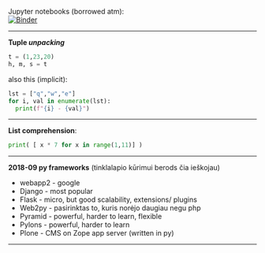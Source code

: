 
Jupyter notebooks (borrowed atm):  
[![Binder](https://mybinder.org/badge_logo.svg)](https://mybinder.org/v2/gh/rmartin977/mnist_classification/master?filepath=mnist_classification.ipynb)


--------------------------------------------------------------------------
**Tuple *unpacking***
```py
t = (1,23,20)
h, m, s = t
```
also this (implicit):
```py
lst = ["q","w","e"]
for i, val in enumerate(lst):
  print(f"{i} - {val}")
```
-------------------------------------------------------------------------
**List comprehension**: 
```py
print( [ x * 7 for x in range(1,11)] )
```
----------------------------------------------------------------------------------
**2018-09 py frameworks** (tinklalapio kūrimui berods čia ieškojau)
- webapp2 - google
- Django - most popular
- Flask - micro, but good scalability, extensions/ plugins
- Web2py - pasirinktas to, kuris norėjo daugiau negu php
- Pyramid - powerful, harder to learn, flexible
- Pylons  - powerful, harder to learn
- Plone - CMS on Zope app server (written in py)
-----------------------------------------------------------------------
